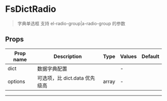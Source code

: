 # FsDictRadio

> 字典单选框
> 支持 el-radio-group|a-radio-group 的参数

## Props

| Prop name | Description                   | Type  | Values | Default |
| --------- | ----------------------------- | ----- | ------ | ------- |
| dict      | 数据字典配置                  |       | -      |         |
| options   | 可选项，比 dict.data 优先级高 | array | -      |         |

---
